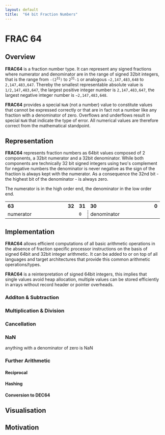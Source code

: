```yaml
---
layout: default
title:  "64 bit Fraction Numbers"
---
```


# FRAC 64

## Overview
**FRAC64** is a fraction number type. It can represent any signed fractions 
where numerator and denominator are in the range of signed 32bit integers, that
is the range from <code>-(2<sup>31</sup>)</code> to <code>2<sup>31</sup>-1</code> 
or analogous `−2,147,483,648` to `2,147,483,647`. 
Thereby the smallest representable absolute value is `1/2,147,483,647`, 
the largest positive integer number is `2,147,483,647`,
the largest negative integer number is `−2,147,483,648`.

**FRAC64** provides a special `NaN` (not a number) value to constitute values
that cannot be expressed correctly or that are in fact not a number like 
any fraction with a denominator of zero. Overflows and underflows result in 
special `NaN` that indicate the type of error. All numerical values are 
therefore correct from the mathematical standpoint. 

## Representation

**FRAC64** represents fraction numbers as 64bit values composed of 2 components,
a 32bit numerator and a 32bit denominator. While both components are technically
32 bit signed integers using two's complement for negative numbers the 
denominator is never negative as the sign of the fraction is always kept with 
the numerator. As a consequence the 32nd bit - the highest bit of the 
denominator - is always zero.

The numerator is in the high order end, the denominator in the low order end.

<table class='bit64'>
<tr>
	<th style="text-align: left;">63</th>
	<th style="text-align: right;">32</th>
	<th>31</th>
	<th style="text-align: left;">30</th>
	<th style="text-align: right;">0</th>
</tr>
<tr>
	<td width='320px' colspan="2">numerator</td>
	<td width='10px' style="border-right: 1px dashed black;"><code>0</code></td>
	<td width='310px' style="border-left: 1px dashed black;" colspan="2">denominator</td>
</tr>
</table>

## Implementation

**FRAC64** allows efficient computations of all basic arithmetic operations in
the absence of fraction specific processor instructions on the basis of signed
64bit and 32bit integer arithmetic. It can be added to or on top of all languages
and target architectures that provide this common arithmetic operations/types.

**FRAC64** is a reinterpretation of signed 64bit integers, this implies that
single values avoid heap allocation, multiple values can be stored efficiently 
in arrays without record header or pointer overheads. 

### Additon & Subtraction

### Multiplication & Division

### Cancellation

### NaN
anything with a denominator of zero is NaN

### Further Arithmetic

#### Reciprocal

#### Hashing

#### Conversion to DEC64

## Visualisation

## Motivation
